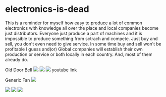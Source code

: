 # electronics-is-dead
This is a reminder for myself how easy to produce a lot of common electronics with knowledge all over the place 
and local companies become just distributors. Everyone just produce a part of machines and it is impossible
to produce something from sctrach and compete. Just buy and sell, you don't even need to give service.
In some time buy and sell won't be profitable I guess and(or) Global companies will establish their own 
production or service or both locally in each country. And, most of them already do.


Old Door Bell
![](pics/1-1.jpg)
![](pics/1-2.jpg)
![](pics/1-3.jpg)
youtube link

Generic Fan
![](pics/2-1.jpg)

![](pics/3-1.jpg)
![](pics/3-2.jpg)
![](pics/3-3.png)

